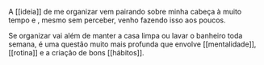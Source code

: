 A [[ideia]] de me organizar vem pairando sobre minha cabeça  à muito tempo e , mesmo sem perceber, venho fazendo isso aos poucos.

Se organizar vai além de manter a casa limpa ou lavar o banheiro toda semana, é uma questão muito mais profunda que envolve [[mentalidade]], [[rotina]] e a criação de bons [[hábitos]]. 